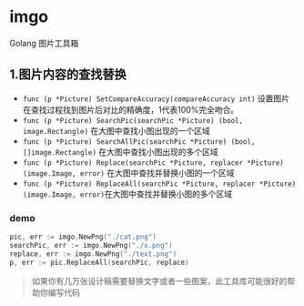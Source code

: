 # imgo
Golang 图片工具箱

## 1.图片内容的查找替换

- `func (p *Picture) SetCompareAccuracy(compareAccuracy int)` 设置图片在查找过程找到图片后对比的精确度，1代表100%完全吻合。
- `func (p *Picture) SearchPic(searchPic *Picture) (bool, image.Rectangle)` 在大图中查找小图出现的一个区域
- `func (p *Picture) SearchAllPic(searchPic *Picture) (bool, []image.Rectangle)` 在大图中查找小图出现的多个区域
- `func (p *Picture) Replace(searchPic *Picture, replacer *Picture) (image.Image, error)` 在大图中查找并替换小图的一个区域
- `func (p *Picture) ReplaceAll(searchPic *Picture, replacer *Picture) (image.Image, error)`在大图中查找并替换小图的多个区域

### demo
```go
pic, err := imgo.NewPng("./cat.png")
searchPic, err := imgo.NewPng("./x.png")
replace, err := imgo.NewPng("./text.png")
p, err := pic.ReplaceAll(searchPic, replace)
```
> 如果你有几万张设计稿需要替换文字或者一些图案，此工具库可能很好的帮助你编写代码
